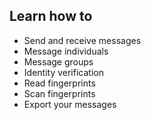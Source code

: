 ## Learn how to

 - Send and receive messages
 - Message individuals
 - Message groups
 - Identity verification
 - Read fingerprints
 - Scan fingerprints
 - Export your messages

